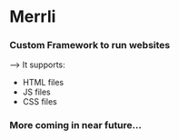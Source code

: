 # Merrli

### Custom Framework to run websites

--> It supports:

- HTML files
- JS files
- CSS files

### More coming in near future...
